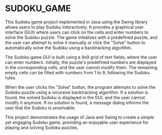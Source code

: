 # SUDOKU_GAME

This Sudoku game project implemented in Java using the Swing library allows users to play Sudoku interactively. It provides a graphical user interface (GUI) where users can click on the cells and enter numbers to solve the Sudoku puzzle. The game initializes with a predefined puzzle, and the user can attempt to solve it manually or click the "Solve" button to automatically solve the Sudoku using a backtracking algorithm.

The Sudoku game GUI is built using a 9x9 grid of text fields, where the user can enter numbers. Initially, the puzzle's predefined numbers are displayed in the corresponding cells, and the user cannot modify them. The remaining empty cells can be filled with numbers from 1 to 9, following the Sudoku rules.

When the user clicks the "Solve" button, the program attempts to solve the Sudoku puzzle using a recursive backtracking algorithm. If a solution is found, the solved Sudoku is displayed in the GUI, and the user cannot modify it anymore. If no solution is found, a message dialog informs the user that the Sudoku is unsolvable.

This project demonstrates the usage of Java and Swing to create a simple yet engaging Sudoku game, providing an enjoyable user experience for playing and solving Sudoku puzzles.
